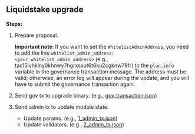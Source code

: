 ## Liquidstake upgrade

**Steps:**
1. Prepare proposal.

    **Important note**: If you want to set the `WhitelistAdminAddress`, you need to add the line `whitelist_admin_address: <your_whitelist_admin_address>` (e.g., tac15lvhklny0khnwy7hgrxsxut6t6ku2cgknw79fr) to the `plan.info` variable in the governance transaction message. The address must be valid; otherwise, an error log will appear during the update, and you will have to submit the governance transaction again.
2. Send gov tx to upgrade binary. (e.g., [gov_transaction.json](./gov_transaction.json))
3. Send admin tx to update module state.

    - Update params. (e.g., [1_admin_tx.json](./1_admin_tx.json))
    - Update validators. (e.g., [2_admin_tx.json](./2_admin_tx.json))

